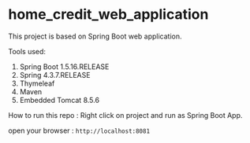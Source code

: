 # home_credit_web_application

This project is based on Spring Boot web application.

Tools used:

1. Spring Boot 1.5.16.RELEASE
2. Spring 4.3.7.RELEASE
3. Thymeleaf
4. Maven
5. Embedded Tomcat 8.5.6

How to run this repo :
Right click on project and run as Spring Boot App.

open your browser :
`http://localhost:8081`
